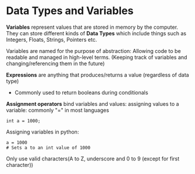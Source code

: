 # Data Types and Variables

**Variables** represent values that are stored in memory by the computer. They can store different kinds of **Data Types** which include things such as Integers, Floats, Strings, Pointers etc.

Variables are named for the purpose of abstraction: Allowing code to be readable and managed in high-level terms. (Keeping track of variables and changing/referencing them in the future)

**Expressions** are anything that produces/returns a value (regardless of data type)
* Commonly used to return booleans during conditionals

**Assignment operators** bind variables and values: assigning values to a variable: commonly "=" in most languages  

    int a = 1000;

Assigning variables in python:

    a = 1000
    # Sets a to an int value of 1000

Only use valid characters(A to Z, underscore and 0 to 9 (except for first character))
